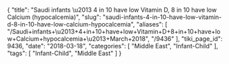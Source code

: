 {
    "title": "Saudi infants \u2013 4 in 10 have low Vitamin D, 8 in 10 have low Calcium (hypocalcemia)",
    "slug": "saudi-infants-4-in-10-have-low-vitamin-d-8-in-10-have-low-calcium-hypocalcemia",
    "aliases": [
        "/Saudi+infants+\u2013+4+in+10+have+low+Vitamin+D+8+in+10+have+low+Calcium+hypocalcemia+\u2013+March+2018",
        "/9436"
    ],
    "tiki_page_id": 9436,
    "date": "2018-03-18",
    "categories": [
        "Middle East",
        "Infant-Child"
    ],
    "tags": [
        "Infant-Child",
        "Middle East"
    ]
}